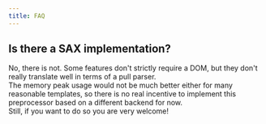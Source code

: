 ```yaml
---
title: FAQ
---
```


## Is there a SAX implementation?

No, there is not.
Some features don't strictly require a DOM, but they don't really translate well in terms of a pull parser.  
The memory peak usage would not be much better either for many reasonable templates, so there is no real incentive to implement this preprocessor based on a different backend for now.  
Still, if you want to do so you are very welcome!
